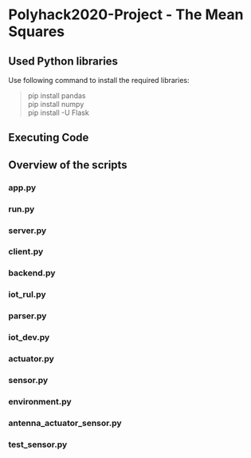 # Polyhack2020-Project - The Mean Squares
## Used Python libraries
Use following command to install the required libraries:
> pip install pandas\
> pip install numpy\
> pip install -U Flask
## Executing Code


## Overview of the scripts
### app.py

### run.py

### server.py

### client.py

### backend.py

### iot_rul.py

### parser.py

### iot_dev.py

### actuator.py

### sensor.py

### environment.py

### antenna_actuator_sensor.py

### test_sensor.py
